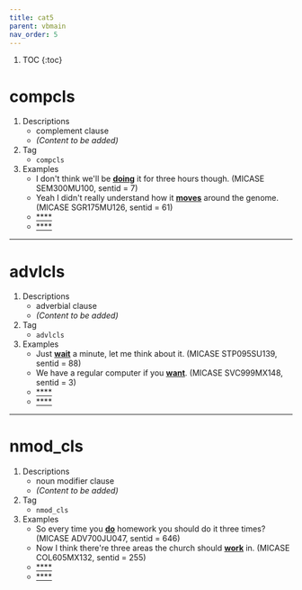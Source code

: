 ```yaml
---
title: cat5
parent: vbmain
nav_order: 5
---
```

1. TOC
{:toc}

# compcls

1. Descriptions
    - complement clause
    - *(Content to be added)*
2. Tag
    - `compcls`
3. Examples
    - I don't think we'll be <ins>**doing**</ins> it for three hours though. (MICASE SEM300MU100, sentid = 7)
    - Yeah I didn't really understand how it <ins>**moves**</ins> around the genome. (MICASE SGR175MU126, sentid = 61)
    - <ins>****</ins>
    - <ins>****</ins>

---

# advlcls

1. Descriptions
    - adverbial clause
    - *(Content to be added)*
2. Tag
    - `advlcls`
3. Examples
    - Just <ins>**wait**</ins> a minute, let me think about it. (MICASE STP095SU139, sentid = 88)
    - We have a regular computer if you <ins>**want**</ins>. (MICASE SVC999MX148, sentid = 3)
    - <ins>****</ins>
    - <ins>****</ins>

---

# nmod_cls

1. Descriptions
    - noun modifier clause
    - *(Content to be added)*
2. Tag
    - `nmod_cls`
3. Examples
    - So every time you <ins>**do**</ins> homework you should do it three times? (MICASE ADV700JU047, sentid = 646)
    - Now I think there're three areas the church should <ins>**work**</ins> in. (MICASE COL605MX132, sentid = 255)
    - <ins>****</ins>
    - <ins>****</ins>

